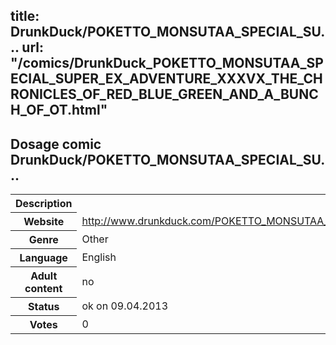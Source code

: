 title: DrunkDuck/POKETTO_MONSUTAA_SPECIAL_SU...
url: "/comics/DrunkDuck_POKETTO_MONSUTAA_SPECIAL_SUPER_EX_ADVENTURE_XXXVX_THE_CHRONICLES_OF_RED_BLUE_GREEN_AND_A_BUNCH_OF_OT.html"
---
Dosage comic DrunkDuck/POKETTO_MONSUTAA_SPECIAL_SU...
-----------------------------------------

<table class="comicinfo">
<tr>
<th>Description</th><td></td>
</tr>
<tr>
<th>Website</th><td><a href="http://www.drunkduck.com/POKETTO_MONSUTAA_SPECIAL_SUPER_EX_ADVENTURE_XXXVX_THE_CHRONICLES_OF_RED_BLUE_GREEN_AND_A_BUNCH_OF_OTHER_KIDS_WITH_COLORS_FOR_NAMES/">http://www.drunkduck.com/POKETTO_MONSUTAA_SPECIAL_SUPER_EX_ADVENTURE_XXXVX_THE_CHRONICLES_OF_RED_BLUE_GREEN_AND_A_BUNCH_OF_OTHER_KIDS_WITH_COLORS_FOR_NAMES/</a></td>
</tr>
<tr>
<th>Genre</th><td>Other</td>
</tr>
<tr>
<th>Language</th><td>English</td>
</tr>
<tr>
<th>Adult content</th><td>no</td>
</tr>
<tr>
<th>Status</th><td>ok on 09.04.2013</td>
</tr>
<tr>
<th>Votes</th><td>0</div></td>
</tr>
</table>
